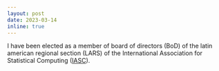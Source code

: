 ```yaml
---
layout: post
date: 2023-03-14
inline: true
---
```


I have been elected as a member of board of directors (BoD) of the
latin american regional section (LARS) of the International Association for
Statistical Computing ([IASC](https://iasc-isi.org/lars-mission/)).
